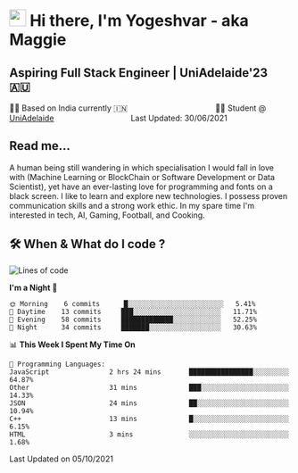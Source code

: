 <h1><img src="https://emojis.slackmojis.com/emojis/images/1531849430/4246/blob-sunglasses.gif?1531849430" width="30"/> Hi there, I'm Yogeshvar - aka Maggie</h1>

## Aspiring Full Stack Engineer | UniAdelaide'23 🇦🇺  
🏂🏻  Based on India currently 🇮🇳 &nbsp;&nbsp;&nbsp;&nbsp;&nbsp;&nbsp;&nbsp;&nbsp;&nbsp;&nbsp;&nbsp;&nbsp;&nbsp;&nbsp;&nbsp;&nbsp;&nbsp;&nbsp;&nbsp;&nbsp;&nbsp;&nbsp;&nbsp;&nbsp;&nbsp;&nbsp;&nbsp;&nbsp;&nbsp;&nbsp;&nbsp;&nbsp;&nbsp;&nbsp;&nbsp;&nbsp;&nbsp;&nbsp;&nbsp;👨‍💻 Student @ [UniAdelaide](https://www.adelaide.edu.au)   &nbsp;&nbsp;&nbsp;&nbsp;&nbsp;&nbsp;&nbsp;&nbsp;&nbsp;&nbsp;&nbsp;&nbsp;&nbsp;&nbsp;&nbsp;&nbsp;&nbsp;&nbsp;&nbsp;&nbsp;&nbsp;&nbsp;&nbsp;&nbsp;&nbsp;&nbsp;&nbsp;&nbsp;&nbsp;&nbsp;&nbsp;&nbsp; &nbsp;Last Updated: 30/06/2021

## Read me...

A human being still wandering in which specialisation I would fall in love with (Machine Learning or BlockChain or Software Development or Data Scientist), yet have an ever-lasting love for programming and fonts on a black screen. I like to learn and explore new technologies. I possess proven communication skills and a strong work ethic. In my spare time I'm interested in tech, AI, Gaming, Football, and Cooking.

## 🛠 When & What do I code ?  

<!--START_SECTION:waka-->
![Lines of code](https://img.shields.io/badge/From%20Hello%20World%20I%27ve%20Written-51191%20lines%20of%20code-blue)

**I'm a Night 🦉** 

```text
🌞 Morning    6 commits      █░░░░░░░░░░░░░░░░░░░░░░░░   5.41% 
🌆 Daytime    13 commits     ███░░░░░░░░░░░░░░░░░░░░░░   11.71% 
🌃 Evening    58 commits     █████████████░░░░░░░░░░░░   52.25% 
🌙 Night      34 commits     ███████░░░░░░░░░░░░░░░░░░   30.63%

```


📊 **This Week I Spent My Time On** 

```text
💬 Programming Languages: 
JavaScript               2 hrs 24 mins       ████████████████░░░░░░░░░   64.87% 
Other                    31 mins             ███░░░░░░░░░░░░░░░░░░░░░░   14.33% 
JSON                     24 mins             ██░░░░░░░░░░░░░░░░░░░░░░░   10.94% 
C++                      13 mins             █░░░░░░░░░░░░░░░░░░░░░░░░   6.15% 
HTML                     3 mins              ░░░░░░░░░░░░░░░░░░░░░░░░░   1.68%

```


 Last Updated on 05/10/2021
<!--END_SECTION:waka-->
